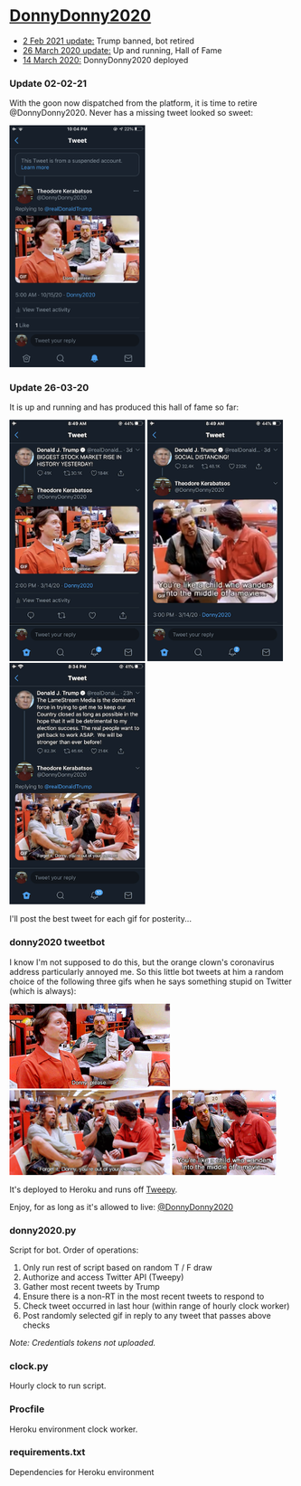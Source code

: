 # <a href="https://twitter.com/DonnyDonny2020">DonnyDonny2020</a>

- <a href="https://github.com/jbachlombardo/donny2020#update-02-02-21">2 Feb 2021 update:</a> Trump banned, bot retired
- <a href="https://github.com/jbachlombardo/donny2020#update-26-03-20">26 March 2020 update:</a> Up and running, Hall of Fame
- <a href="https://github.com/jbachlombardo/donny2020#donny2020-tweetbot">14 March 2020:</a> DonnyDonny2020 deployed

### Update 02-02-21

With the goon now dispatched from the platform, it is time to retire @DonnyDonny2020. Never has a missing tweet looked so sweet:

<img src="https://github.com/jbachlombardo/donny2020/blob/master/Results/IMG_2487.PNG" width="240" alt="resultFinal_020221">

### Update 26-03-20

It is up and running and has produced this hall of fame so far:

<a href="https://twitter.com/DonnyDonny2020/status/1238812133443452933"><img src="https://github.com/jbachlombardo/donny2020/blob/master/Results/IMG_0598.PNG" width="240" alt="result1_140320"></a> <a href="https://twitter.com/DonnyDonny2020/status/1238827222716289024"><img src="https://github.com/jbachlombardo/donny2020/blob/master/Results/IMG_0597.PNG" width="240" alt="result2_140320"></a> <a href="https://twitter.com/DonnyDonny2020/status/1242919187112222721"><img src="https://github.com/jbachlombardo/donny2020/blob/master/Results/IMG_0646.PNG" width="240" alt="result3_180320"></a>

I'll post the best tweet for each gif for posterity...

### donny2020 tweetbot

I know I'm not supposed to do this, but the orange clown's coronavirus address particularly annoyed me. So this little bot  tweets at him a random choice of the following three gifs when he says something stupid on Twitter (which is always):

<img src="https://github.com/jbachlombardo/donny2020/blob/master/gifs/please.gif" height=150> <img src="https://github.com/jbachlombardo/donny2020/blob/master/gifs/out_of_element.gif" height=150> <img src="https://github.com/jbachlombardo/donny2020/blob/master/gifs/child.gif" height=150>

It's deployed to Heroku and runs off <a href="http://docs.tweepy.org/en/latest/">Tweepy</a>.

Enjoy, for as long as it's allowed to live: <a href="https://twitter.com/DonnyDonny2020/with_replies">@DonnyDonny2020</a>

### donny2020.py

Script for bot. Order of operations:
1. Only run rest of script based on random T / F draw
1. Authorize and access Twitter API (Tweepy)
1. Gather most recent tweets by Trump
1. Ensure there is a non-RT in the most recent tweets to respond to
1. Check tweet occurred in last hour (within range of hourly clock worker)
1. Post randomly selected gif in reply to any tweet that passes above checks

*Note: Credentials tokens not uploaded.*

### clock.py

Hourly clock to run script.

### Procfile

Heroku environment clock worker.

### requirements.txt

Dependencies for Heroku environment
